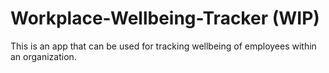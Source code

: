 # Workplace-Wellbeing-Tracker (WIP)
This is an app that can be used for tracking wellbeing of employees within an organization.

